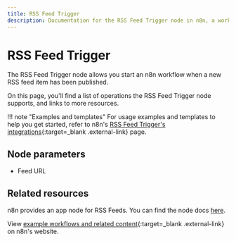 ```yaml
---
title: RSS Feed Trigger
description: Documentation for the RSS Feed Trigger node in n8n, a workflow automation platform. Includes details of operations and configuration, and links to examples and credentials information.
---
```


# RSS Feed Trigger

The RSS Feed Trigger node allows you start an n8n workflow when a new RSS feed item has been published.

On this page, you'll find a list of operations the RSS Feed Trigger node supports, and links to more resources.

!!! note "Examples and templates"
	For usage examples and templates to help you get started, refer to n8n's [RSS Feed Trigger's integrations](https://n8n.io/integrations/rss-feed-trigger/){:target=_blank .external-link} page.
	
## Node parameters

* Feed URL

## Related resources

n8n provides an app node for RSS Feeds. You can find the node docs [here](/integrations/builtin/trigger-nodes/n8n-nodes-base.rssfeedread/).

View [example workflows and related content](https://n8n.io/integrations/rss-feed-trigger/){:target=_blank .external-link} on n8n's website.
